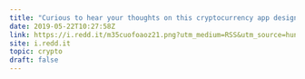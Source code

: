 ```yaml
---
title: "Curious to hear your thoughts on this cryptocurrency app design I created!"
date: 2019-05-22T10:27:58Z
link: https://i.redd.it/m35cuofoaoz21.png?utm_medium=RSS&utm_source=hune
site: i.redd.it
topic: crypto
draft: false
---
```

